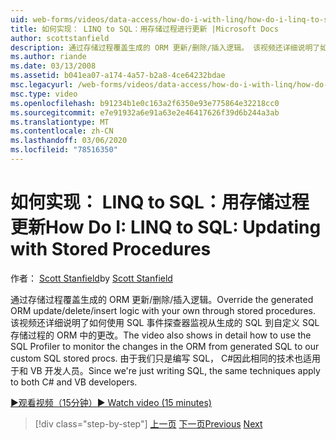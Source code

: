 ```yaml
---
uid: web-forms/videos/data-access/how-do-i-with-linq/how-do-i-linq-to-sql-updating-with-stored-procedures
title: 如何实现： LINQ to SQL：用存储过程进行更新 |Microsoft Docs
author: scottstanfield
description: 通过存储过程覆盖生成的 ORM 更新/删除/插入逻辑。 该视频还详细说明了如何使用 SQL 事件探查器 。
ms.author: riande
ms.date: 03/13/2008
ms.assetid: b041ea07-a174-4a57-b2a8-4ce64232bdae
msc.legacyurl: /web-forms/videos/data-access/how-do-i-with-linq/how-do-i-linq-to-sql-updating-with-stored-procedures
msc.type: video
ms.openlocfilehash: b91234b1e0c163a2f6350e93e775864e32218cc0
ms.sourcegitcommit: e7e91932a6e91a63e2e46417626f39d6b244a3ab
ms.translationtype: MT
ms.contentlocale: zh-CN
ms.lasthandoff: 03/06/2020
ms.locfileid: "78516350"
---
```

# <a name="how-do-i-linq-to-sql-updating-with-stored-procedures"></a><span data-ttu-id="340f6-104">如何实现： LINQ to SQL：用存储过程更新</span><span class="sxs-lookup"><span data-stu-id="340f6-104">How Do I: LINQ to SQL: Updating with Stored Procedures</span></span>

<span data-ttu-id="340f6-105">作者： [Scott Stanfield](https://github.com/scottstanfield)</span><span class="sxs-lookup"><span data-stu-id="340f6-105">by [Scott Stanfield](https://github.com/scottstanfield)</span></span>

<span data-ttu-id="340f6-106">通过存储过程覆盖生成的 ORM 更新/删除/插入逻辑。</span><span class="sxs-lookup"><span data-stu-id="340f6-106">Override the generated ORM update/delete/insert logic with your own through stored procedures.</span></span> <span data-ttu-id="340f6-107">该视频还详细说明了如何使用 SQL 事件探查器监视从生成的 SQL 到自定义 SQL 存储过程的 ORM 中的更改。</span><span class="sxs-lookup"><span data-stu-id="340f6-107">The video also shows in detail how to use the SQL Profiler to monitor the changes in the ORM from generated SQL to our custom SQL stored procs.</span></span> <span data-ttu-id="340f6-108">由于我们只是编写 SQL， C#因此相同的技术也适用于和 VB 开发人员。</span><span class="sxs-lookup"><span data-stu-id="340f6-108">Since we're just writing SQL, the same techniques apply to both C# and VB developers.</span></span>

[<span data-ttu-id="340f6-109">&#9654;观看视频（15分钟）</span><span class="sxs-lookup"><span data-stu-id="340f6-109">&#9654; Watch video (15 minutes)</span></span>](https://channel9.msdn.com/Blogs/ASP-NET-Site-Videos/how-do-i-linq-to-sql-updating-with-stored-procedures)

> [!div class="step-by-step"]
> <span data-ttu-id="340f6-110">[上一页](how-do-i-linq-to-sql-using-stored-procedures.md)
> [下一页](how-do-i-linq-to-sql-executing-arbitrary-sql.md)</span><span class="sxs-lookup"><span data-stu-id="340f6-110">[Previous](how-do-i-linq-to-sql-using-stored-procedures.md)
[Next](how-do-i-linq-to-sql-executing-arbitrary-sql.md)</span></span>
